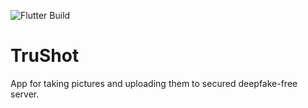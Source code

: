 ![Flutter Build](https://github.com/chmoore889/TruShot-App/workflows/Flutter%20Build/badge.svg?branch=release)
# TruShot

App for taking pictures and uploading them to secured deepfake-free server.